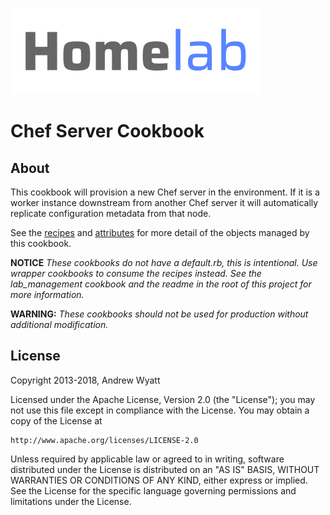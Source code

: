 ![Homelab](../../logo.png)

# Chef Server Cookbook

## About

This cookbook will provision a new Chef server in the environment.  If it is a worker instance downstream from another Chef server it will automatically replicate configuration metadata from that node.

See the [recipes](./recipes) and [attributes](./attributes) for more detail of the objects managed by this cookbook.

**NOTICE** *These cookbooks do not have a default.rb, this is intentional.  Use wrapper
cookbooks to consume the recipes instead.  See the lab_management cookbook and
the readme in the root of this project for more information.*

**WARNING:** *These cookbooks should not be used for production without additional modification.*

## License

Copyright 2013-2018, Andrew Wyatt

Licensed under the Apache License, Version 2.0 (the "License");
you may not use this file except in compliance with the License.
You may obtain a copy of the License at

    http://www.apache.org/licenses/LICENSE-2.0

Unless required by applicable law or agreed to in writing, software
distributed under the License is distributed on an "AS IS" BASIS,
WITHOUT WARRANTIES OR CONDITIONS OF ANY KIND, either express or implied.
See the License for the specific language governing permissions and
limitations under the License.